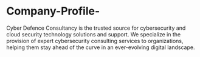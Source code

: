 # Company-Profile-
Cyber Defence Consultancy is the trusted source for cybersecurity and cloud security technology solutions and support. We specialize in the provision of expert cybersecurity consulting services to organizations, helping them stay ahead of the curve in an ever-evolving digital landscape.
